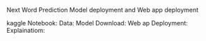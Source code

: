 Next Word Prediction Model deployment and Web app deployment

kaggle Notebook: 
Data: 
Model Download: 
Web ap Deployment: 
Explainatiom: 
